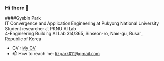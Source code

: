 ### Hi there 👋

####Gyubin Park  
IT Convergence and Application Engineering at Pukyong National University  
Student researcher at PKNU AI Lab  
4-Engineering Building AI Lab 314/365, Sinseon-ro, Nam-gu, Busan, Republic of Korea  
  
- CV : [My CV](https://github.com/deschanel11/deschanel11/blob/2cb908a610b3ab3b9ae1c71740156382a3cef517/%EB%B0%95%EA%B7%9C%EB%B9%88%20CV.pdf)  
- 📫 How to reach me: lizpark811@gmail.com


<!--
**deschanel11/deschanel11** is a ✨ _special_ ✨ repository because its `README.md` (this file) appears on your GitHub profile.

Here are some ideas to get you started:

- 🔭 I’m currently working on ...
- 🌱 I’m currently learning ...
- 👯 I’m looking to collaborate on ...
- 🤔 I’m looking for help with ...
- 💬 Ask me about ...
- 📫 How to reach me: ...
- 😄 Pronouns: ...
- ⚡ Fun fact: ...
-->
